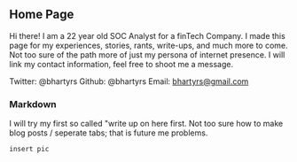 ## Home Page

Hi there! I am a 22 year old SOC Analyst for a finTech Company. I made this page for my experiences, stories, rants, write-ups, and much more to come. Not too sure of the path more of just my persona of internet presence. I will link my contact information, feel free to shoot me a message. 

Twitter: @bhartyrs 
Github: @bhartyrs
Email: bhartyrs@gmail.com



### Markdown

I will try my first so called "write up on here first. Not too sure how to make blog posts / seperate tabs; that is future me problems.
```markdown
insert pic
```
